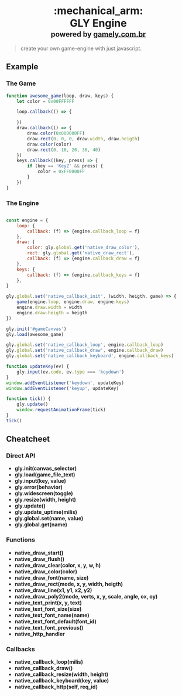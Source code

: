 <div align="center">
<h1>:mechanical_arm:<br>GLY Engine<br><sup><sub>powered by <a href="https://gamely.com.br" target="_blank">gamely.com.br</a></sub></sup></h1>
</div>

> create your own game-engine with just javascript. 

## Example

### The Game
```javascript
function awesome_game(loop, draw, keys) {
    let color = 0x00FFFFFF

    loop.callback(() => {

    })
    draw.callback(() => {
        draw.color(0x000000FF)
        draw.rect(0, 0, 0, draw.width, draw.heigth)
        draw.color(color)
        draw.rect(0, 10, 20, 30, 40)
    })
    keys.callback((key, press) => {
        if (key == 'KeyZ' && press) {
            color = 0xFF0000FF
        }
    })
}
```

### The Engine

```javascript

const engine = {
    loop: {
        callback: (f) => {engine.callback_loop = f}
    },
    draw: {
        color: gly.global.get('native_draw_color'),
        rect: gly.global.get('native_draw_rect'),
        callback: (f) => {engine.callback_draw = f}
    },
    keys: {
        callback: (f) => {engine.callback_keys = f}
    },
}

gly.global.set('native_callback_init', (width, heigth, game) => {
    game(engine.loop, engine.draw, engine.keys)
    engine.draw.width = width
    engine.draw.heigth = heigth
})

gly.init('#gameCanvas')
gly.load(awesome_game)

gly.global.set('native_callback_loop', engine.callback_loop)
gly.global.set('native_callback_draw', engine.callback_draw)
gly.global.set('native_callback_keyboard', engine.callback_keys)

function updateKey(ev) {
    gly.input(ev.code, ev.type === 'keydown')
}
window.addEventListener('keydown', updateKey)
window.addEventListener('keyup', updateKey)

function tick() {
    gly.update()
    window.requestAnimationFrame(tick)
}
tick()
```

## Cheatcheet

### Direct API

 * **gly.init(canvas_selector)**
 * **gly.load(game_file_text)**
 * **gly.input(key, value)** 
 * **gly.error(behavior)**
 * **gly.widescreen(toggle)**
 * **gly.resize(width, height)**
 * **gly.update()**
 * **gly.update_uptime(milis)**
 * **gly.global.set(name, value)**
 * **gly.global.get(name)**

### Functions

 * **native_draw_start()**
 * **native_draw_flush()**
 * **native_draw_clear(color, x, y, w, h)**
 * **native_draw_color(color)**
 * **native_draw_font(name, size)**
 * **native_draw_rect(mode, x, y, width, heigth)**
 * **native_draw_line(x1, y1, x2, y2)**
 * **native_draw_poly2(mode, verts, x, y, scale, angle, ox, oy)**
 * **native_text_print(x, y, text)**
 * **native_text_font_size(size)**
 * **native_text_font_name(name)**
 * **native_text_font_default(font_id)**
 * **native_text_font_previous()**
 * **native_http_handler**

### Callbacks

 * **native_callback_loop(milis)**
 * **native_callback_draw()**
 * **native_callback_resize(width, height)**
 * **native_callback_keyboard(key, value)**
 * **native_callback_http(self, req_id)**
